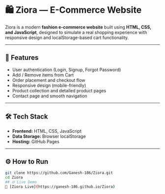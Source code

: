 
# 🛍️ Ziora — E-Commerce Website

Ziora is a modern **fashion e-commerce website** built using **HTML, CSS, and JavaScript**, designed to simulate a real shopping experience with responsive design and localStorage-based cart functionality.

---

## 🚀 Features
- User authentication (Login, Signup, Forgot Password)
- Add / Remove items from Cart
- Order placement and checkout flow
- Responsive design (mobile-friendly)
- Product collection and detailed product pages
- Contact page and smooth navigation

---

## 🛠️ Tech Stack
- **Frontend:** HTML, CSS, JavaScript  
- **Data Storage:** Browser localStorage  
- **Hosting:** GitHub Pages

---

## ⚙️ How to Run
```bash
git clone https://github.com/Ganesh-186/Ziora.git
cd Ziora
## 🌐 Live Demo
🔗 [Ziora Live](https://ganesh-186.github.io/Ziora)
